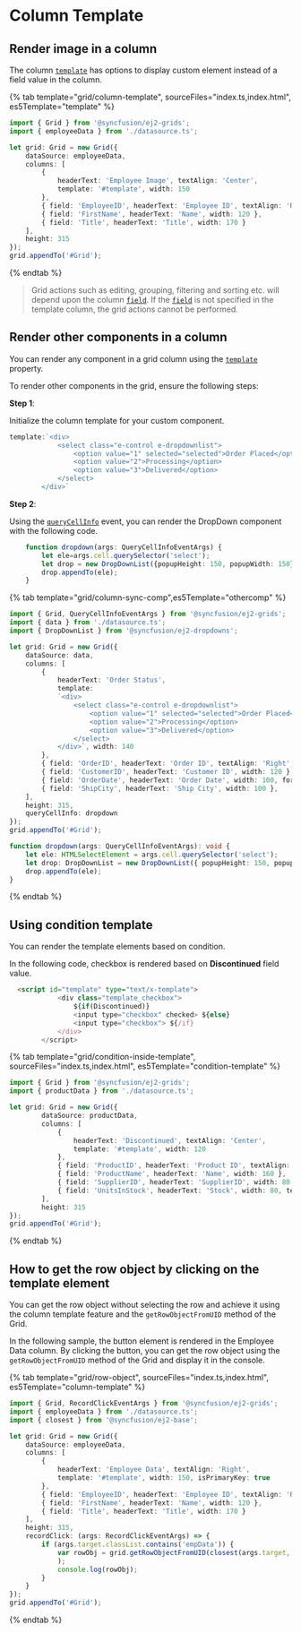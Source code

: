 # Column Template

## Render image in a column

The column [`template`](../../api/grid/column/#template) has options to display custom element instead of a field value in the column.

{% tab template="grid/column-template", sourceFiles="index.ts,index.html", es5Template="template" %}

```typescript
import { Grid } from '@syncfusion/ej2-grids';
import { employeeData } from './datasource.ts';

let grid: Grid = new Grid({
    dataSource: employeeData,
    columns: [
        {
            headerText: 'Employee Image', textAlign: 'Center',
            template: '#template', width: 150
        },
        { field: 'EmployeeID', headerText: 'Employee ID', textAlign: 'Right', width: 125 },
        { field: 'FirstName', headerText: 'Name', width: 120 },
        { field: 'Title', headerText: 'Title', width: 170 }
    ],
    height: 315
});
grid.appendTo('#Grid');

```

{% endtab %}
> Grid actions such as editing, grouping, filtering and sorting etc. will depend upon the column [`field`](../../api/grid/column/#field). If the [`field`](../../api/grid/column/#field) is not specified in the
template column, the grid actions cannot be performed.

## Render other components in a column

You can render any component in a grid column using the [`template`](../../api/grid/column/#template) property.

To render other components in the grid, ensure the following steps:

**Step 1**:

Initialize the column template for your custom component.

```typescript
template:`<div>
            <select class="e-control e-dropdownlist">
                <option value="1" selected="selected">Order Placed</option>
                <option value="2">Processing</option>
                <option value="3">Delivered</option>
            </select>
        </div>`

```

**Step 2**:

Using the [`queryCellInfo`](../../api/grid/#querycellinfo) event, you can render the DropDown component with the following code.

```typescript
    function dropdown(args: QueryCellInfoEventArgs) {
        let ele=args.cell.querySelector('select');
        let drop = new DropDownList({popupHeight: 150, popupWidth: 150});
        drop.appendTo(ele);
    }

```

{% tab template="grid/column-sync-comp",es5Template="othercomp" %}

```typescript
import { Grid, QueryCellInfoEventArgs } from '@syncfusion/ej2-grids';
import { data } from './datasource.ts';
import { DropDownList } from '@syncfusion/ej2-dropdowns';

let grid: Grid = new Grid({
    dataSource: data,
    columns: [
        {
            headerText: 'Order Status',
            template:
            `<div>
                <select class="e-control e-dropdownlist">
                    <option value="1" selected="selected">Order Placed</option>
                    <option value="2">Processing</option>
                    <option value="3">Delivered</option>
                </select>
            </div>`, width: 140
        },
        { field: 'OrderID', headerText: 'Order ID', textAlign: 'Right', width: 100 },
        { field: 'CustomerID', headerText: 'Customer ID', width: 120 },
        { field: 'OrderDate', headerText: 'Order Date', width: 100, format: 'yMd' },
        { field: 'ShipCity', headerText: 'Ship City', width: 100 },
    ],
    height: 315,
    queryCellInfo: dropdown
});
grid.appendTo('#Grid');

function dropdown(args: QueryCellInfoEventArgs): void {
    let ele: HTMLSelectElement = args.cell.querySelector('select');
    let drop: DropDownList = new DropDownList({ popupHeight: 150, popupWidth: 150 });
    drop.appendTo(ele);
}

```

{% endtab %}

## Using condition template

You can render the template elements based on condition.

In the following code, checkbox is rendered based on **Discontinued** field value.

```html
  <script id="template" type="text/x-template">
            <div class="template_checkbox">
                ${if(Discontinued)}
                <input type="checkbox" checked> ${else}
                <input type="checkbox"> ${/if}
            </div>
        </script>
```

{% tab template="grid/condition-inside-template", sourceFiles="index.ts,index.html", es5Template="condition-template" %}

```typescript
import { Grid } from '@syncfusion/ej2-grids';
import { productData } from './datasource.ts';

let grid: Grid = new Grid({
        dataSource: productData,
        columns: [
            {
                headerText: 'Discontinued', textAlign: 'Center',
                template: '#template', width: 120
            },
            { field: 'ProductID', headerText: 'Product ID', textAlign: 'Right', width: 80 },
            { field: 'ProductName', headerText: 'Name', width: 160 },
            { field: 'SupplierID', headerText: 'SupplierID', width: 80 },
            { field: 'UnitsInStock', headerText: 'Stock', width: 80, textAlign: 'Right' }
        ],
        height: 315
});
grid.appendTo('#Grid');

```

{% endtab %}

## How to get the row object by clicking on the template element

You can get the row object without selecting the row and achieve it using the column template feature and the `getRowObjectFromUID` method of the Grid.

In the following sample, the button element is rendered in the Employee Data column. By clicking the button, you can get the row object using the `getRowObjectFromUID` method of the Grid and display it in the console.

{% tab template="grid/row-object", sourceFiles="index.ts,index.html", es5Template="column-template" %}

```typescript
import { Grid, RecordClickEventArgs } from '@syncfusion/ej2-grids';
import { employeeData } from './datasource.ts';
import { closest } from '@syncfusion/ej2-base';

let grid: Grid = new Grid({
    dataSource: employeeData,
    columns: [
        {
            headerText: 'Employee Data', textAlign: 'Right',
            template: '#template', width: 150, isPrimaryKey: true
        },
        { field: 'EmployeeID', headerText: 'Employee ID', textAlign: 'Right', width: 130 },
        { field: 'FirstName', headerText: 'Name', width: 120 },
        { field: 'Title', headerText: 'Title', width: 170 }
    ],
    height: 315,
    recordClick: (args: RecordClickEventArgs) => {
        if (args.target.classList.contains('empData')) {
            var rowObj = grid.getRowObjectFromUID(closest(args.target, '.e-row').getAttribute('data-uid')
            );
            console.log(rowObj);
        }
    }
});
grid.appendTo('#Grid');

```

{% endtab %}